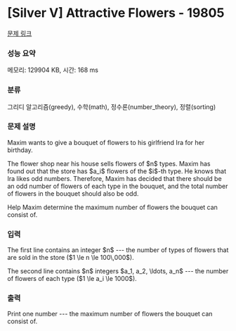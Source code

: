 # [Silver V] Attractive Flowers - 19805 

[문제 링크](https://www.acmicpc.net/problem/19805) 

### 성능 요약

메모리: 129904 KB, 시간: 168 ms

### 분류

그리디 알고리즘(greedy), 수학(math), 정수론(number_theory), 정렬(sorting)

### 문제 설명

<p>Maxim wants to give a bouquet of flowers to his girlfriend Ira for her birthday.</p>

<p>The flower shop near his house sells flowers of $n$ types. Maxim has found out that the store has $a_i$ flowers of the $i$-th type. He knows that Ira likes odd numbers. Therefore, Maxim has decided that there should be an odd number of flowers of each type in the bouquet, and the total number of flowers in the bouquet should also be odd.</p>

<p>Help Maxim determine the maximum number of flowers the bouquet can consist of.</p>

### 입력 

 <p>The first line contains an integer $n$  ---  the number of types of flowers that are sold in the store ($1 \le n \le 100\,000$).</p>

<p>The second line contains $n$ integers  $a_1, a_2, \ldots, a_n$  --- the number of flowers of each type ($1 \le a_i \le 1000$).</p>

### 출력 

 <p>Print one number --- the maximum number of flowers the bouquet can consist of.</p>

